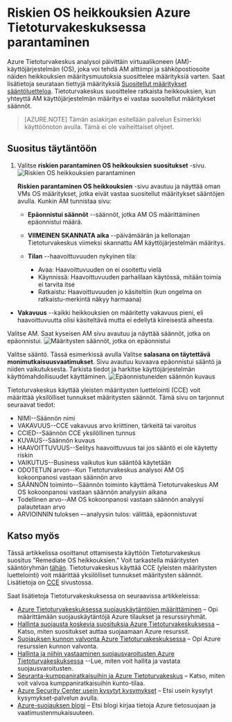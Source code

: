 <properties
   pageTitle="Riskien parantaminen OS heikkouksien Azure Tietoturvakeskuksessa | Microsoft Azure"
   description="Tässä asiakirjassa kerrotaan, miten Azure Tietoturvakeskus suositus **riskien parantaminen OS heikkouksien**täytäntöön."
   services="security-center"
   documentationCenter="na"
   authors="TerryLanfear"
   manager="MBaldwin"
   editor=""/>

<tags
   ms.service="security-center"
   ms.devlang="na"
   ms.topic="article"
   ms.tgt_pltfrm="na"
   ms.workload="na"
   ms.date="10/17/2016"
   ms.author="terrylan"/>

# <a name="remediate-os-vulnerabilities-in-azure-security-center"></a>Riskien OS heikkouksien Azure Tietoturvakeskuksessa parantaminen

Azure Tietoturvakeskus analysoi päivittäin virtuaalikoneen (AM)-käyttöjärjestelmän (OS), joka voi tehdä AM alttiimpi ja sähköpostiosoite näiden heikkouksien määritysmuutoksia suosittelee määrityksiä varten. Saat lisätietoja seurataan tiettyjä määrityksiä [Suositellut määritykset sääntöluetteloa](https://gallery.technet.microsoft.com/Azure-Security-Center-a789e335). Tietoturvakeskus suosittelee ratkaista heikkouksien, kun yhteyttä AM käyttöjärjestelmän määritys ei vastaa suositellut määritykset säännöt.

> [AZURE.NOTE] Tämän asiakirjan esitellään palvelun Esimerkki käyttöönoton avulla.  Tämä ei ole vaiheittaiset ohjeet.

## <a name="implement-the-recommendation"></a>Suositus täytäntöön

1. Valitse **riskien parantaminen OS heikkouksien** **suositukset** -sivu.
![Riskien OS heikkouksien parantaminen][1]

    **Riskien parantaminen OS heikkouksien** -sivu avautuu ja näyttää oman VMs OS määritykset, jotka eivät vastaa suositellut määritykset sääntöjen avulla.  Kunkin AM tunnistaa sivu:

   - **Epäonnistui säännöt** --säännöt, jotka AM OS määrittäminen epäonnistui määrä.
   - **VIIMEINEN SKANNATA aika** --päivämäärän ja kellonajan Tietoturvakeskus viimeksi skannattu AM käyttöjärjestelmän määritys.
   - **Tilan** --haavoittuvuuden nykyinen tila:

        - Avaa: Haavoittuvuuden on ei osoitettu vielä
        - Käynnissä: Haavoittuvuuden parhaillaan käytössä, mitään toimia ei tarvita itse
        - Ratkaistu: Haavoittuvuuden jo käsiteltiin (kun ongelma on ratkaistu-merkintä näkyy harmaana)
  - **Vakavuus** --kaikki heikkouksien on määritetty vakavuus pieni, eli haavoittuvuutta olisi käsiteltävä mutta ei edellytä kiireisestä aiheesta.

Valitse AM. Saat kyseisen AM sivu avautuu ja näyttää säännöt, jotka on epäonnistui.
   ![Määritysten säännöt, jotka on epäonnistui][2]

Valitse sääntö. Tässä esimerkissä avulla Valitse **salasana on täytettävä monimutkaisuusvaatimukset**. Sivu avautuu kuvaava epäonnistui sääntö ja niiden vaikutuksesta. Tarkista tiedot ja harkitse käyttöjärjestelmän käyttömahdollisuudet käyttäminen.
  ![Epäonnistuneiden säännön kuvaus][3]

  Tietoturvakeskus käyttää yleisten määritysten luettelointi (CCE) voit määrittää yksilölliset tunnukset määritysten säännöt. Tämä sivu on tarjonnut seuraavat tiedot:

  - NIMI--Säännön nimi
  - VAKAVUUS--CCE vakavuus arvo kriittinen, tärkeitä tai varoitus
  - CCIED--Säännön CCE yksilöllinen tunnus
  - KUVAUS--Säännön kuvaus
  - HAAVOITTUVUUS--Selitys haavoittuvuus tai jos sääntö ei ole käytetty riskin
  - VAIKUTUS--Business vaikutus kun sääntöä käytetään
  - ODOTETUN arvon--Kun Tietoturvakeskus analysoi AM OS kokoonpanosi vastaan säännön arvo
  - SÄÄNNÖN toiminto--Säännön toiminto käyttämä Tietoturvakeskus AM OS kokoonpanosi vastaan säännön analyysin aikana
  - Todellinen arvo--AM OS kokoonpanosi vastaan säännön analyysi palautetaan arvo
  - ARVIOINNIN tuloksen –-analyysin tulos: välittää, epäonnistuvat


## <a name="see-also"></a>Katso myös

Tässä artikkelissa osoittanut ottamisesta käyttöön Tietoturvakeskus suositus "Remediate OS heikkouksien." Voit tarkastella määritysten sääntöryhmän [tähän](https://gallery.technet.microsoft.com/Azure-Security-Center-a789e335). Tietoturvakeskus käyttää CCE (yleisten määritysten luettelointi) voit määrittää yksilölliset tunnukset määritysten säännöt. Lisätietoja on [CCE](http://cce.mitre.org) sivustossa.

Saat lisätietoja Tietoturvakeskuksessa on seuraavissa artikkeleissa:

- [Azure Tietoturvakeskuksessa suojauskäytäntöjen määrittäminen](security-center-policies.md) – Opi määrittämään suojauskäytäntöjä Azure tilaukset ja resurssiryhmät.
- [Hallinta suojausta koskevia suosituksia Azure Tietoturvakeskuksessa](security-center-recommendations.md) – Katso, miten suositukset auttaa suojaamaan Azure resurssit.
- [Suojauksen kunnon valvonta Azure Tietoturvakeskuksessa](security-center-monitoring.md) – Opi Azure resurssien kunnon valvonta.
- [Hallinta ja niihin vastaaminen suojausvaroitusten Azure Tietoturvakeskuksessa](security-center-managing-and-responding-alerts.md) --Lue, miten voit hallita ja vastata suojausvaroitusten.
- [Seuranta-kumppaniratkaisuihin ja Azure Tietoturvakeskus](security-center-partner-solutions.md) – Katso, miten voit valvoa kumppaniratkaisuihin kunto-tilaa.
- [Azure Security Center usein kysytyt kysymykset](security-center-faq.md) – Etsi usein kysytyt kysymykset-palvelun avulla.
- [Azure-suojauksen blogi](http://blogs.msdn.com/b/azuresecurity/) – Etsi blogi kirjaa tietoja Azure tietosuojaan ja vaatimustenmukaisuuteen.

<!--Image references-->
[1]: ./media/security-center-remediate-os-vulnerabilities/recommendation.png
[2]:./media/security-center-remediate-os-vulnerabilities/vm-remediate-os-vulnerabilities.png
[3]: ./media/security-center-remediate-os-vulnerabilities/vulnerability-details.png
